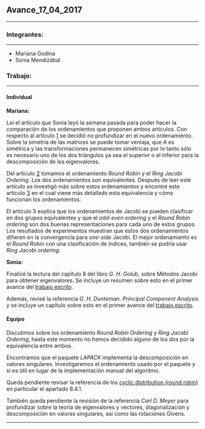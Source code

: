 ## Avance_17_04_2017

---

### Integrantes:

---

- Mariana Godina
- Sonia Mendizábal

### Trabajo:

---

#### Individual


**Mariana:**

Leí el artículo que Sonia leyó la semana pasada para poder hacer la comparación de los ordenamientos que proponen ambos artículos. Con respecto al artículo [1](https://maths-people.anu.edu.au/~brent/pd/rpb084i.pdf) se decidió no profundizar en el nuevo ordenamiento. Sobre la simetría de las matrices se puede tomar ventaja, que $A$ es simétrica y las transformaciones permanecen simétricas por lo tanto sólo es necesario uno de los dos triángulos ya sea el superior o el inferior para la descomposición de los eigenvalores. 

Del artículo [2](https://pdfs.semanticscholar.org/cf5e/afcd87a9fcf1c77cfb431f0b8a8518f11445.pdf) tomamos el ordenamiento *Round Robin* y el _Ring Jacobi Ordering_. Los dos ordenamientos son equivalentes. Después de leer este artículo se investigó más sobre estos ordenamientos y encontré este artículo [3](http://maths-people.anu.edu.au/~brent/pd/rpb153.pdf) en el cual viene más detallado esta equivalencia y cómo funcionan los ordenamientos. 

El artículo 3 explica que los ordenamientos de Jacobi se pueden clasificar en dos grupos equivalentes y que el _odd-even ordering_ y el _Round Robin ordering_ son dos buenas representaciones para cada uno de estos grupos. Los resultados de experimentos muestran que estos dos ordenamientos difieren en la convergencia para _one-side_ Jacobi. El mejor ordenamiento es el _Round Robin_ con una clasificación de índices, también se podría usar _Ring Jacobi ordering_. 



**Sonia:** 

Finalicé la lectura del capítulo 8 del libro *G. H. Golub*, sobre Métodos
Jacobi para obtener eigenvalores. Se incluye un resumen sobre esto en 
el primer avance del [trabajo escrito](equipo_11/trabajo_escrito).

Además, revisé la referencia *G. H. Dunteman. Principal Component Analysis*
y se incluye un capítulo sobre esto en 
el primer avance del [trabajo escrito](equipo_11/trabajo_escrito).







#### Equipo


Discutimos sobre los ordenamiento *Round Robin Ordering* y *Ring Jacobi Ordering*,
hasta este momento no hemos decidido alguno de los dos por la equivalencia entre
ambos. 

Encontramos que el paquete *LAPACK* implementa la descomposición 
en valores singulares. Investigaremos el ordenamiento usado por el 
paquete y si es útil en lugar de la implementación 
manual del algoritmo. 

Queda pendiente revisar la referencia de los [cyclic distribution (round robin)](http://www.cs.usfca.edu/~peter/ppmpi/) en particular el 
apartado 8.4.1. 

También queda pendiente la revisión de la referencia 
*Carl D. Meyer* para 
profundizar 
sobre la teoría de eigenvalores y vectores, diagonalización y 
descomposición en valores singulares, así como las rotaciones 
Givens.






---